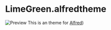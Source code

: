 # LimeGreen.alfredtheme

![Preview](https://raw.github.com/gr4y/LimeGreen.alfredtheme/master/preview.png)
This is an theme for [Alfred](http://alfredapp.com))